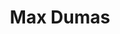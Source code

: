 ---
layout: post
title: Max Dumas
school: NYU
major: Major?
image: https://static.squarespace.com/static/50354720c4aa2d2d3150d3d8/t/527bc163e4b06806c6dbe7ab/1383842167651/max-circle.jpg?format=300w
lego: /lib/img/people/lego/max.jpg
position: Infrastructure Lead
positionURL: http://www.techatnyu.org/position
twitter: 
email: t@NYU email?
graduate: 2015
weight: 4
---